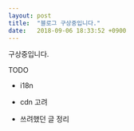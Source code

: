 ```yaml
---
layout: post
title:  "블로그 구상중입니다."
date:   2018-09-06 18:33:52 +0900
---
```


구상중입니다.

TODO

- i18n

- cdn 고려

- 쓰려했던 글 정리
